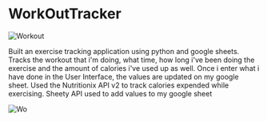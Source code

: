 # WorkOutTracker
![Workout](https://user-images.githubusercontent.com/63019595/139942343-0a47e7c1-ae72-4fdd-9e23-32215f8ddd83.png)

Built an exercise tracking application using python and google sheets.
Tracks the workout that i'm doing, what time, how long i've been doing the exercise and the amount of calories i've used up as well.
Once i enter what i have done in the User Interface, the values are updated on my google sheet. Used the Nutritionix API v2 to track calories expended while exercising.
Sheety API used to add values to my google sheet

![Wo](https://user-images.githubusercontent.com/63019595/139942417-d96b6bad-8a2a-44b2-8e27-400de93d0439.png)

